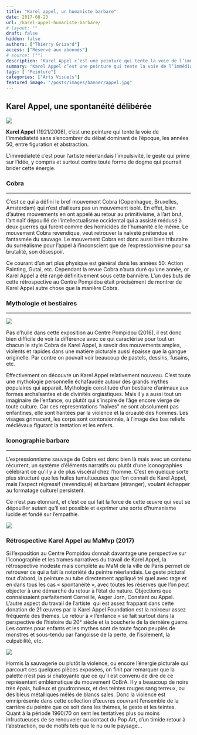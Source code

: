 ```yaml
---
title: "Karel appel, un humaniste barbare"
date: 2017-08-23
url: /karel-appel-humaniste-barbare/
# layout: ""
draft: false
hidden: false
authors: ["Thierry Grizard"]
access: ["Réservé aux abonnés"]
# source: [""]
description: "Karel Appel c’est une peinture qui tente la voie de l’immédiateté sans s’encombrer du débat entre figuration et abstraction, un humanisme barbare"
summary: "Karel Appel c’est une peinture qui tente la voie de l’immédiateté sans s’encombrer du débat entre figuration et abstraction, un humanisme barbare"
tags: [ "Peinture"]
categories: ["Arts Visuels"]
featured_image: "/posts/images/banner/appel.jpg"
---
```

## Karel Appel, une spontanéité délibérée

![](/posts/images/appel/karel-appel-cobra-expressionism-action-painting-humanism-painting-solo-show-pompidou-museum-2015.014-1024x512.jpg)

**Karel Appel** (1921/2006), c’est une peinture qui tente la voie de l’immédiateté sans s’encombrer du débat dominant de l’époque, les années 50, entre figuration et abstraction.

L’immédiateté c’est pour l’artiste néerlandais l’impulsivité, le geste qui prime sur l’idée, y compris et surtout contre toute forme de dogme qui pourrait brider cette énergie.

### Cobra

---

C’est ce qui a défini le bref mouvement Cobra (Copenhague, Bruxelles, Amsterdam) qui n’est d’ailleurs pas un mouvement isolé. En effet, bien d’autres mouvements en ont appelé au retour au primitivisme, à l’art brut, l’art naïf dépouillé de l’intellectualisme occidental qui a assisté médusé à deux guerres qui furent comme des homicides de l’humanité elle même.
Le mouvement Cobra revendique, veut retrouver la naïveté prétendue et fantasmée du sauvage. Le mouvement Cobra est donc aussi bien tributaire du surréalisme pour l’appel à l’inconscient que de l’expressionnisme pour sa brutalité, son désespoir.

Ce courant d’un art plus physique est général dans les années 50: Action Painting, Gutai, etc. Cependant la revue Cobra n’aura duré qu’une année, or Karel Appel a été rangé définitivement sous cette bannière. L’un des buts de cette rétrospective au Centre Pompidou était précisément de montrer de Karel Appel autre chose que la manière Cobra.

### Mythologie et bestiaires

---

![](/posts/images/appel/karel-appel_cobra_painting.001.jpg)

Pas d’huile dans cette exposition au Centre Pompidou (2016), il est donc bien difficile de voir la différence avec ce qui caractérise pour tout un chacun le style Cobra de Karel Appel, à savoir des mouvements amples, violents et rapides dans une matière picturale aussi épaisse que la gangue originelle. Par contre on pouvait voir beaucoup de pastels, dessins, fusains, etc.

Effectivement on découvre un Karel Appel relativement nouveau. C’est toute une mythologie personnelle échafaudée autour des grands mythes populaires qui apparait. Mythologie constituée d’un bestiaire d’animaux aux formes archaïsantes et de divinités orgiastiques. Mais il y a aussi tout un imaginaire de l’enfance, ou plutôt qui s’inspire de l’âge encore vierge de toute culture. Car ces representations “naïves” ne sont absolument pas enfantines, elle sont hantées par la violence et la cruauté des hommes. Les visages grimacent, les corps sont contorsionnés, à l’image des bas reliefs médiévaux figurant la tentation et les enfers.

### Iconographie barbare

---

L’expressionnisme sauvage de Cobra est donc bien là mais avec un contenu récurrent, un système d’éléments narratifs ou plutôt d’une iconographies célébrant ce qu’il y a de plus viscéral chez l’homme. C’est en quelque sorte plus structuré que les huiles tumultueuses que l’on connait de Karel Appel, mais l’aspect régressif (revendiqué) et barbare (étranger), voulant échapper au formatage culturel persistent.

Ce n’est pas étonnant, et c’est ce qui fait la force de cette œuvre qui veut se dépouiller autant qu’il est possible et exprimer une sorte d’humanisme lucide et fondé sur l’empathie.

![](/posts/images/appel/karel-appel-cobra-expressionism-action-painting-humanism-painting-solo-show-pompidou-museum-2015.022-1024x683.jpg)

### Rétrospective Karel Appel au MaMvp (2017)

Si l’exposition au Centre Pompidou donnait davantage une perspective sur l’iconographie et les trames narratives du travail de Karel Appel, la rétrospective modeste mais complète au MaM de la ville de Paris permet de retrouver ce qui a fait la notoriété du peintre néerlandais. Le geste pictural tout d’abord, la peinture au tube directement appliqué tel quel avec rage et en dans tous les cas « spontanéité », avec toutes les réserves que l’on peut objecter à une démarche du retour à l’état de nature. Objections que connaissaient parfaitement Corneille, Asger Jorn, Constant ou Appel. L’autre aspect du travail de l’artiste  qui est assez frappant dans cette donation de 21 œuvres par la Karel Appel Foundation est la noirceur assez fréquente des thèmes. Le retour à « l’enfance » se fait surtout dans la perspective de l’histoire du 20° siècle et la boucherie de la dernière guerre. Les contes pour enfants et les mythes sont de toute façon peuplés de monstres et sous-tendu par l’angoisse de la perte, de l’isolement, la culpabilité, etc.

![](/posts/images/appel/karel-appel-exposition-mam-paris-france-2017-peinture-artiste-peintre-cobra-figuration-libre-transavangardia-bad-painting-pop-art-noir.jpg)

Hormis la sauvagerie ou plutôt la violence, ou encore l’énergie picturale qui parcourt ces quelques pièces exposées, on finit par remarquer que la palette n’est pas si chatoyante que ce qu’il est convenu de dire de ce représentant emblématique du mouvement CoBrA. Il y a beaucoup de noirs très épais, huileux et goudronneux, et des teintes rouges sang terreux, ou des bleus métalliques mêlés de blancs sales. Donc la violence est omniprésente dans cette collection d’œuvres couvrant l’ensemble de la carrière du peintre que ce soit dans les thèmes, le geste et les teintes. Quant à la période 1960/70 on sent les tentatives plus ou moins infructueuses de se renouveler au contact du Pop Art, d’un timide retour à l’abstraction, ou de motifs tels que le nu ou le paysage...